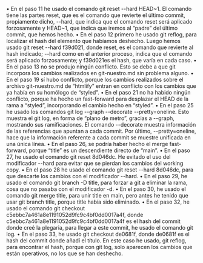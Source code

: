 •	En el paso 11 he usado el comando git reset --hard HEAD~1. El comando tiene las partes reset, que es el comando que revierte el último commit, propiamente dicho, --hard, que indica que el comando reset será aplicado forzosamente y HEAD~1, que indica que iremos al “padre” del último commit, que hemos hecho.
•	En el paso 12 primero he usado git reflog, para localizar el hash del elemento que habíamos deshecho. Luego hemos usado git reset --hard f39d021, donde reset, es el comando que revierte al hash indicado; --hard como en el anterior proceso, indica que el comando será aplicado forzosamente; y f39d021es el hash, que varía en cada caso.
•	En el paso 13 no se produjo ningún conflicto. Esto se debe a que git incorpora los cambios realizados en git-nuestro.md sin problema alguno.
•	En el paso 19 sí hubo conflicto, porque los cambios realizados sobre el archivo git-nuestro.md de “htmlify” entran en conflicto con los cambios que ya había en su homólogo de “styled”.
•	En el paso 21 no ha habido ningún conflicto, porque ha hecho un fast-forward para desplazar el HEAD de la rama a “styled”, incorporando el cambio hecho en “styled”.
•	En el paso 25 he usado los comandos git log --graph --decorate --pretty=oneline. Esto muestra el git log, en forma de “plano de metro”, gracias a --graph, mostrando sus ramificaciones. El comando --decorate muestra información de las referencias que apuntan a cada commit. Por último, --pretty=oneline, hace que la información referente a cada commit se muestre unificada en una única línea.
•	En el paso 26, se podría haber hecho el merge fast-forward, porque “title” es un descendiente directo de “main”.
•	En el paso 27, he usado el comando git reset 8d046dc. He evitado el uso del modificador --hard para evitar que se pierdan los cambios del working copy.
•	En el paso 28 he usado el comando git reset --hard 8d046dc, para que descarte los cambios con el modificador --hard.
•	En el paso 29, he usado el comando git branch -D title, para forzar a git a eliminar la rama, cosa que no pasaba con el modificador -d.
•	En el paso 30, he usado el comando git merge title, para unir title en main, pero antes he tenido que usar git branch title, porque title había sido eliminado.
•	En el paso 32, he usado el comando git checkout c5ebbc7a461a8e1191052d9fc9c4bf0dd0017a4f, donde c5ebbc7a461a8e1191052d9fc9c4bf0dd0017a4f es el hash del commit donde creé la plegaria, para llegar a este commit, he usado el comando git log.
•	En el paso 33, he usado git checkout de0681f, donde de0681f es el hash del commit donde añadí el título. En este caso he usado, git reflog, para encontrar el hash, porque con git log, solo aparecen los cambios que están operativos, no los que se han deshecho.
